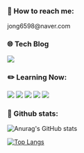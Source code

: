 <h3 align="left">📨 How to reach me:</h3> 
jong6598@naver.com

<h3 align="left">🌐 Tech Blog </h3> 
<a href='https://jong6598.tistory.com/' target='_blank'><img src="https://img.shields.io/badge/Tistory-000000?style=flat-square&logo=Tistory&logoColor=white"/></a>

<div>
<h3 align="left">✏️ Learning Now:</h3> 
<img src="https://img.shields.io/badge/javascript_ES6-F7DF1E?style=for-the-badge&logo=javascript&logoColor=black">
<img src="https://img.shields.io/badge/React.js-61DAFB?style=for-the-badge&logo=react&logoColor=white">
<img src="https://img.shields.io/badge/React_Query-FF4154?style=for-the-badge&logo=react query&logoColor=white">
<img src="https://img.shields.io/badge/TypeScript-007ACC?style=for-the-badge&logo=typescript&logoColor=white">
<img src="https://img.shields.io/badge/styled--components-DB7093?style=for-the-badge&logo=styled-components&logoColor=white">

  
</div>


<h3 align="left">👀 Github stats:</h3> 

![Anurag's GitHub stats](https://github-readme-stats.vercel.app/api?username=jong6598&show_icons=true&theme=radical)

[![Top Langs](https://github-readme-stats.vercel.app/api/top-langs/?username=jong6598&layout=compact)](https://github.com/jong6598/github-readme-stats)
